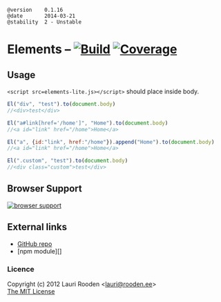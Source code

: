 [1]: https://secure.travis-ci.org/litejs/elements-lite.png
[2]: https://travis-ci.org/litejs/elements-lite
[3]: https://coveralls.io/repos/litejs/elements-lite/badge.png
[4]: https://coveralls.io/r/litejs/elements-lite
[7]: https://ci.testling.com/litejs/elements-lite.png
[8]: https://ci.testling.com/litejs/elements-lite
[npm package]: https://npmjs.org/package/elements-lite
[GitHub repo]: https://github.com/litejs/elements-lite


    @version    0.1.16
    @date       2014-03-21
    @stability  2 - Unstable


Elements &ndash; [![Build][1]][2] [![Coverage][3]][4]
========


Usage
-----

`<script src=elements-lite.js></script>` should place inside body.

```javascript
El("div", "test").to(document.body)
//<div>test</div>

El("a#link[href='/home']", "Home").to(document.body)
//<a id="link" href="/home">Home</a>

El("a", {id:"link", href:"/home"}).append("Home").to(document.body)
//<a id="link" href="/home">Home</a>

El(".custom", "test").to(document.body)
//<div class="custom">test</div>
```



Browser Support
---------------

[![browser support][7]][8]



External links
--------------

-   [GitHub repo][]
-   [npm module][]



### Licence

Copyright (c) 2012 Lauri Rooden &lt;lauri@rooden.ee&gt;  
[The MIT License](http://lauri.rooden.ee/mit-license.txt)


